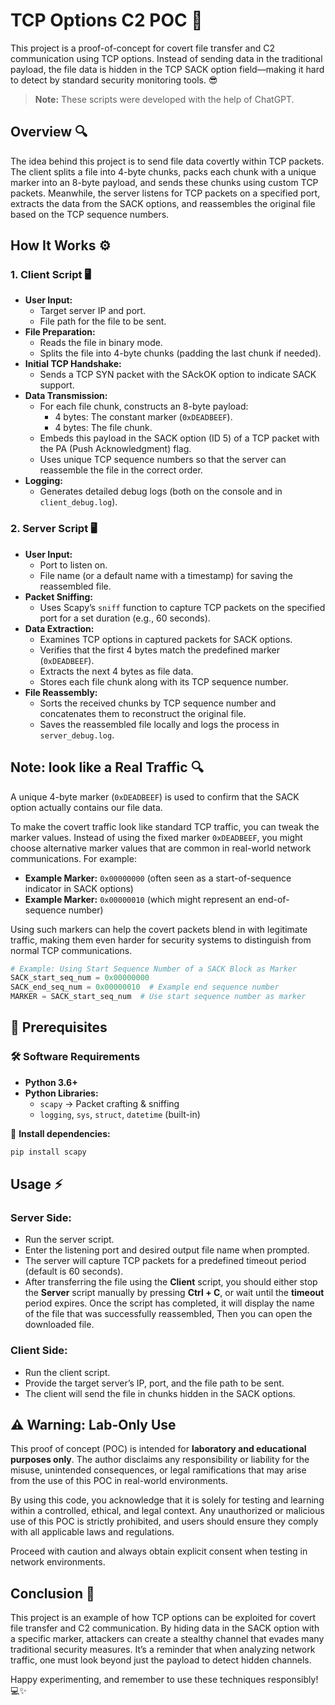# TCP Options C2 POC 🚀

This project is a proof-of-concept for covert file transfer and C2 communication using TCP options. Instead of sending data in the traditional payload, the file data is hidden in the TCP SACK option field—making it hard to detect by standard security monitoring tools. 😎


> **Note:** These scripts were developed with the help of ChatGPT.

## Overview 🔍

The idea behind this project is to send file data covertly within TCP packets. The client splits a file into 4-byte chunks, packs each chunk with a unique marker into an 8-byte payload, and sends these chunks using custom TCP packets. Meanwhile, the server listens for TCP packets on a specified port, extracts the data from the SACK options, and reassembles the original file based on the TCP sequence numbers.


## How It Works ⚙️

### 1. Client Script 🖥️
- **User Input:**  
  - Target server IP and port.  
  - File path for the file to be sent.
- **File Preparation:**  
  - Reads the file in binary mode.  
  - Splits the file into 4-byte chunks (padding the last chunk if needed).
- **Initial TCP Handshake:**  
  - Sends a TCP SYN packet with the SAckOK option to indicate SACK support.
- **Data Transmission:**  
  - For each file chunk, constructs an 8-byte payload:
    - 4 bytes: The constant marker (`0xDEADBEEF`).
    - 4 bytes: The file chunk.
  - Embeds this payload in the SACK option (ID 5) of a TCP packet with the PA (Push Acknowledgment) flag.
  - Uses unique TCP sequence numbers so that the server can reassemble the file in the correct order.
- **Logging:**  
  - Generates detailed debug logs (both on the console and in `client_debug.log`).

### 2. Server Script 🖥️
- **User Input:**  
  - Port to listen on.  
  - File name (or a default name with a timestamp) for saving the reassembled file.
- **Packet Sniffing:**  
  - Uses Scapy’s `sniff` function to capture TCP packets on the specified port for a set duration (e.g., 60 seconds).
- **Data Extraction:**  
  - Examines TCP options in captured packets for SACK options.
  - Verifies that the first 4 bytes match the predefined marker (`0xDEADBEEF`).
  - Extracts the next 4 bytes as file data.
  - Stores each file chunk along with its TCP sequence number.
- **File Reassembly:**  
  - Sorts the received chunks by TCP sequence number and concatenates them to reconstruct the original file.
  - Saves the reassembled file locally and logs the process in `server_debug.log`.


## Note: look like a Real Traffic 🔍
A unique 4-byte marker (`0xDEADBEEF`) is used to confirm that the SACK option actually contains our file data.

To make the covert traffic look like standard TCP traffic, you can tweak the marker values. Instead of using the fixed marker `0xDEADBEEF`, you might choose alternative marker values that are common in real-world network communications. For example:
- **Example Marker:** `0x00000000` (often seen as a start-of-sequence indicator in SACK options)
- **Example Marker:** `0x00000010` (which might represent an end-of-sequence number)

Using such markers can help the covert packets blend in with legitimate traffic, making them even harder for security systems to distinguish from normal TCP communications.

```python
# Example: Using Start Sequence Number of a SACK Block as Marker
SACK_start_seq_num = 0x00000000
SACK_end_seq_num = 0x00000010  # Example end sequence number
MARKER = SACK_start_seq_num  # Use start sequence number as marker
```

## 📌 Prerequisites  

### 🛠️ Software Requirements  
- **Python 3.6+**  
- **Python Libraries:**  
  - `scapy` → Packet crafting & sniffing  
  - `logging`, `sys`, `struct`, `datetime` (built-in)  

📌 **Install dependencies:**  
```bash
pip install scapy
```

## Usage ⚡

### Server Side:
- Run the server script.
- Enter the listening port and desired output file name when prompted.
- The server will capture TCP packets for a predefined timeout period (default is 60 seconds).
- After transferring the file using the **Client** script, you should either stop the **Server** script manually by pressing **Ctrl + C**, or wait until the **timeout** period expires. Once the script has completed, it will display the name of the file that was successfully reassembled, Then you can open the downloaded file.

### Client Side:
- Run the client script.
- Provide the target server’s IP, port, and the file path to be sent.
- The client will send the file in chunks hidden in the SACK options.


## ⚠️ Warning: Lab-Only Use

This proof of concept (POC) is intended for **laboratory and educational purposes only**. The author disclaims any responsibility or liability for the misuse, unintended consequences, or legal ramifications that may arise from the use of this POC in real-world environments. 

By using this code, you acknowledge that it is solely for testing and learning within a controlled, ethical, and legal context. Any unauthorized or malicious use of this POC is strictly prohibited, and users should ensure they comply with all applicable laws and regulations.

Proceed with caution and always obtain explicit consent when testing in network environments.

## Conclusion 🎉

This project is an example of how TCP options can be exploited for covert file transfer and C2 communication. By hiding data in the SACK option with a specific marker, attackers can create a stealthy channel that evades many traditional security measures. It’s a reminder that when analyzing network traffic, one must look beyond just the payload to detect hidden channels.

Happy experimenting, and remember to use these techniques responsibly! 💻✨
